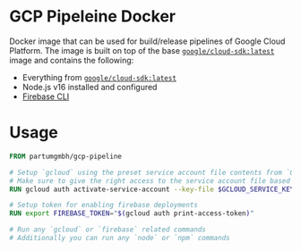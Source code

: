 # GCP Pipeleine Docker

Docker image that can be used for build/release pipelines of Google Cloud Platform. The image is built on top of the base [`google/cloud-sdk:latest`](https://hub.docker.com/r/google/cloud-sdk/) image and contains the following:

- Everything from [`google/cloud-sdk:latest`](https://hub.docker.com/r/google/cloud-sdk/)
- Node.js v16 installed and configured
- [Firebase CLI](https://firebase.google.com/docs/cli)

# Usage

```dockerfile
FROM partumgmbh/gcp-pipeline

# Setup `gcloud` using the preset service account file contents from `GCLOUD_SERVICE_KEY_FILE`
# Make sure to give the right access to the service account file based on the deployment needs
RUN gcloud auth activate-service-account --key-file $GCLOUD_SERVICE_KEY_FILE

# Setup token for enabling firebase deployments
RUN export FIREBASE_TOKEN="$(gcloud auth print-access-token)"

# Run any `gcloud` or `firebase` related commands
# Additionally you can run any `node` or `npm` commands
```
